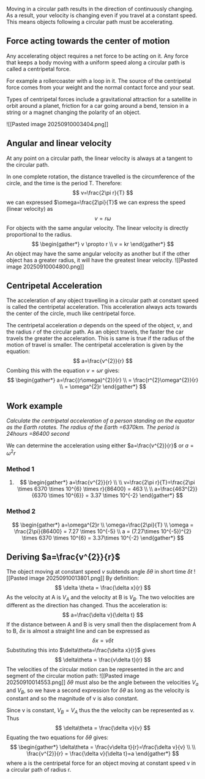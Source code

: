 Moving in a circular path results in the direction of continuously changing. As a result, your velocity is changing even if you travel at a constant speed. This means objects following a circular path must be accelerating.

## Force acting towards the center of motion
Any accelerating object requires a net force to be acting on it.
Any force that keeps a body moving with a uniform speed along a circular path is called a centripetal force. 

For example a rollercoaster with a loop in it. The source of the centripetal force comes from your weight and the normal contact force and your seat. 

Types of centripetal forces include a gravitational attraction for a satellite in orbit around a planet, friction for a car going around a bend, tension in a string or a magnet changing the polarity of an object. 

![[Pasted image 20250910003404.png]]

## Angular and linear velocity
At any point on a circular path, the linear velocity is always at a tangent to the circular path. 

In one complete rotation, the distance travelled is the circumference of the circle, and the time is the period T. Therefore:
$$
v=\frac{2\pi r}{T}
$$
we can expressed $\omega=\frac{2\pi}{T}$ we can express the speed (linear velocity) as 
$$
v=r\omega
$$
For objects with the same angular velocity. The linear velocity is directly proportional to the radius. 
$$
\begin{gather*}
v \propto r \\ 
v = kr
\end{gather*}
$$
An object may have the same angular velocity as another but if the other object has a greater radius, it will have the greatest linear velocity.
![[Pasted image 20250910004800.png]]

## Centripetal Acceleration
The acceleration of any object travelling in a circular path at constant speed is called the centripetal acceleration. This acceleration always acts towards the center of the circle, much like centripetal force.

The centripetal acceleration $a$ depends on the speed of the object, $v$, and the radius $r$ of the circular path. As an object travels, the faster the car travels the greater the acceleration. This is same is true if the radius of the motion of travel is smaller. The centripetal acceleration is given by the equation:
$$
a=\frac{v^{2}}{r}
$$
Combing this with the equation $v=\omega r$ gives:
$$
\begin{gather*}
a=\frac{(r\omega)^{2}}{r} \\
= \frac{r^{2}\omega^{2}}{r} \\
= \omega^{2}r
\end{gather*}
$$
## Work example
*Calculate the centripetal acceleration of a person standing on the equator as the Earth rotates. The radius of the Earth =6370km. The period is 24hours =86400 second*

We can determine the acceleration using either $a=\frac{v^{2}}{r}$ or $a=\omega^{2}r$

### Method 1
1. $$
\begin{gather*}
a=\frac{v^{2}}{r} \\ \\
v=\frac{2\pi r}{T}=\frac{2\pi \times 6370 \times 10^{6} \times r}{86400} = 463 \\ \\
a=\frac{463^{2}}{6370 \times 10^{6}} = 3.37 \times 10^{-2}
\end{gather*}
$$
### Method 2
$$
\begin{gather*}
a=\omega^{2}r \\ 
\omega=\frac{2\pi}{T} \\ 
\omega = \frac{2\pi}{86400} = 7.27 \times 10^{-5} \\
a = (7.27\times 10^{-5})^{2} \times 6370 \times 10^{6} = 3.37\times 10^{-2}
\end{gather*}
$$

## Deriving $a=\frac{v^{2}}{r}$
The object moving at constant speed $v$ subtends angle $\delta \theta$ in short time $\delta t$ 
![[Pasted image 20250910013801.png]]
By definition:
$$
\delta \theta = \frac{\delta x}{r}
$$
As the velocity at A is $V_{A}$ and the velocity at B is $V_{B}$. The two velocities are different as the direction has changed. Thus the acceleration is:
$$
a=\frac{\delta v}{\delta t}
$$
If the distance between A and B is very small then the displacement from A to B, $\delta x$ is almost a straight line and can be expressed as 
$$
\delta x=v\delta t
$$
Substituting this into $\delta\theta=\frac{\delta x}{r}$ gives 
$$
\delta\theta = \frac{v\delta t}{r}
$$
The velocities of the circular motion can be represented in the arc and segment of the circular motion path:
![[Pasted image 20250910014553.png]]
$\delta\theta$ must also be the angle between the velocities $V_{a}$ and $V_{B}$, so we have a second expression for $\delta\theta$ as long as the velocity is constant and so the magnitude of v is also constant.

Since v is constant, $V_{B} = V_{A}$ thus the the velocity can be represented as v. Thus
$$
\delta\theta = \frac{\delta v}{v}
$$
Equating the two equations for $\delta\theta$ gives:
$$
\begin{gather*}
\delta\theta = \frac{v\delta t}{r}=\frac{\delta v}{v} \\ \\
\frac{v^{2}}{r} = \frac{\delta v}{\delta t}=a
\end{gather*}
$$
where a is the centripetal force for an object moving at constant speed v in a circular path of radius r.